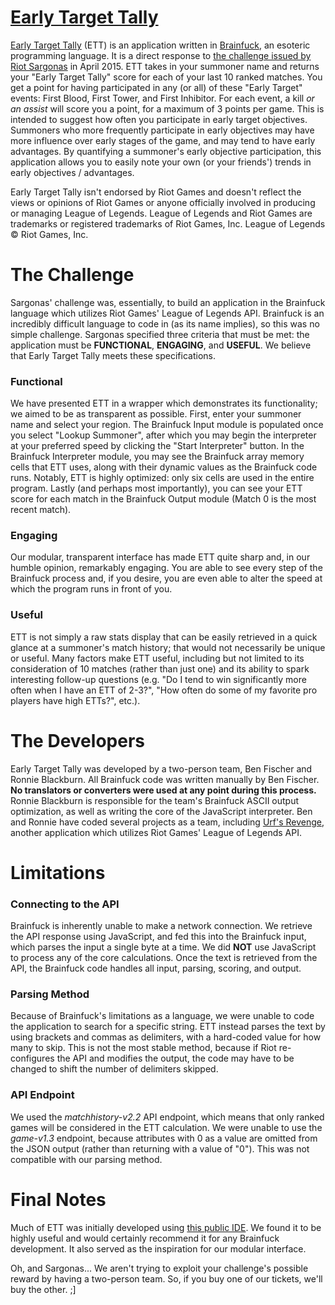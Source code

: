 # <a href="http://urfsrevenge.com/ett">Early Target Tally</a>
 
<a href="http://urfsrevenge.com/ett">Early Target Tally</a> (ETT) is an application written in <a href="http://en.wikipedia.org/wiki/Brainfuck">Brainfuck</a>, an esoteric programming language.  It is a direct response to <a href="http://www.reddit.com/r/leagueoflegends/comments/31zsnr/riot_api_explained/cq7cgf5?context=10000">the challenge issued by Riot Sargonas</a> in April 2015.  ETT takes in your summoner name and returns your "Early Target Tally" score for each of your last 10 ranked matches.  You get a point for having participated in any (or all) of these "Early Target" events: First Blood, First Tower, and First Inhibitor.  For each event, a kill <i>or an assist</i> will score you a point, for a maximum of 3 points per game.  This is intended to suggest how often you participate in early target objectives.  Summoners who more frequently participate in early objectives may have more influence over early stages of the game, and may tend to have early advantages.  By quantifying a summoner's early objective participation, this application allows you to easily note your own (or your friends') trends in early objectives / advantages.
 
Early Target Tally isn't endorsed by Riot Games and doesn't reflect the views or opinions of Riot Games or anyone officially involved in producing or managing League of Legends. League of Legends and Riot Games are trademarks or registered trademarks of Riot Games, Inc. League of Legends &#169; Riot Games, Inc.
 
# The Challenge
 
Sargonas' challenge was, essentially, to build an application in the Brainfuck language which utilizes Riot Games' League of Legends API.  Brainfuck is an incredibly difficult language to code in (as its name implies), so this was no simple challenge.  Sargonas specified three criteria that must be met: the application must be <b>FUNCTIONAL</b>, <b>ENGAGING</b>, and <b>USEFUL</b>.  We believe that Early Target Tally meets these specifications.

### Functional
We have presented ETT in a wrapper which demonstrates its functionality; we aimed to be as transparent as possible.  First, enter your summoner name and select your region.  The Brainfuck Input module is populated once you select "Lookup Summoner", after which you may begin the interpreter at your preferred speed by clicking the "Start Interpreter" button.  In the Brainfuck Interpreter module, you may see the Brainfuck array memory cells that ETT uses, along with their dynamic values as the Brainfuck code runs.  Notably, ETT is highly optimized: only six cells are used in the entire program.  Lastly (and perhaps most importantly), you can see your ETT score for each match in the Brainfuck Output module (Match 0 is the most recent match).

### Engaging
Our modular, transparent interface has made ETT quite sharp and, in our humble opinion, remarkably engaging.  You are able to see every step of the Brainfuck process and, if you desire, you are even able to alter the speed at which the program runs in front of you.

### Useful
ETT is not simply a raw stats display that can be easily retrieved in a quick glance at a summoner's match history; that would not necessarily be unique or useful.  Many factors make ETT useful, including but not limited to its consideration of 10 matches (rather than just one) and its ability to spark interesting follow-up questions (e.g. "Do I tend to win significantly more often when I have an ETT of 2-3?", "How often do some of my favorite pro players have high ETTs?", etc.).
 
# The Developers
 
Early Target Tally was developed by a two-person team, Ben Fischer and Ronnie Blackburn.  All Brainfuck code was written manually by Ben Fischer.  <b>No translators or converters were used at any point during this process.</b>  Ronnie Blackburn is responsible for the team's Brainfuck ASCII output optimization, as well as writing the core of the JavaScript interpreter.  Ben and Ronnie have coded several projects as a team, including <a href="http://urfsrevenge.com/">Urf's Revenge</a>, another application which utilizes Riot Games' League of Legends API.  
 
# Limitations
 
### Connecting to the API
Brainfuck is inherently unable to make a network connection.  We retrieve the API response using JavaScript, and fed this into the Brainfuck input, which parses the input a single byte at a time.  We did <b>NOT</b> use JavaScript to process any of the core calculations.  Once the text is retrieved from the API, the Brainfuck code handles all input, parsing, scoring, and output.

### Parsing Method
Because of Brainfuck's limitations as a language, we were unable to code the application to search for a specific string.  ETT instead parses the text by using brackets and commas as delimiters, with a hard-coded value for how many to skip.  This is not the most stable method, because if Riot re-configures the API and modifies the output, the code may have to be changed to shift the number of delimiters skipped.

### API Endpoint
We used the <i>matchhistory-v2.2</i> API endpoint, which means that only ranked games will be considered in the ETT calculation.  We were unable to use the <i>game-v1.3</i> endpoint, because attributes with 0 as a value are omitted from the JSON output (rather than returning with a value of "0").  This was not compatible with our parsing method.
 
 
# Final Notes
 
Much of ETT was initially developed using <a href="http://t-monster.com/apps/brainfuck_IDE">this public IDE</a>.  We found it to be highly useful and would certainly recommend it for any Brainfuck development.  It also served as the inspiration for our modular interface.

Oh, and Sargonas... We aren't trying to exploit your challenge's possible reward by having a two-person team.  So, if you buy one of our tickets, we'll buy the other.  ;]
